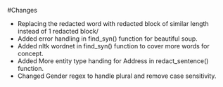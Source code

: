 #Changes

* Replacing the redacted word with redacted block of similar length instead of 1 redacted block/
* Added error handling in find_syn() function for beautiful soup.
* Added nltk wordnet in find_syn() function to cover more words for concept.
* Added More entity type handing for Address in redact_sentence() function.
* Changed Gender regex to handle plural and remove case sensitivity. 
